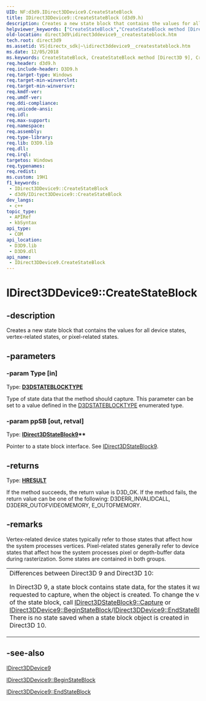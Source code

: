 ```yaml
---
UID: NF:d3d9.IDirect3DDevice9.CreateStateBlock
title: IDirect3DDevice9::CreateStateBlock (d3d9.h)
description: Creates a new state block that contains the values for all device states, vertex-related states, or pixel-related states.
helpviewer_keywords: ["CreateStateBlock","CreateStateBlock method [Direct3D 9]","CreateStateBlock method [Direct3D 9]","IDirect3DDevice9 interface","IDirect3DDevice9 interface [Direct3D 9]","CreateStateBlock method","IDirect3DDevice9.CreateStateBlock","IDirect3DDevice9::CreateStateBlock","bc860c8f-4665-5146-40bc-db147a89e0b4","d3d9helper/IDirect3DDevice9::CreateStateBlock","direct3d9.idirect3ddevice9__createstateblock"]
old-location: direct3d9\idirect3ddevice9__createstateblock.htm
tech.root: direct3d9
ms.assetid: VS|directx_sdk|~\idirect3ddevice9__createstateblock.htm
ms.date: 12/05/2018
ms.keywords: CreateStateBlock, CreateStateBlock method [Direct3D 9], CreateStateBlock method [Direct3D 9],IDirect3DDevice9 interface, IDirect3DDevice9 interface [Direct3D 9],CreateStateBlock method, IDirect3DDevice9.CreateStateBlock, IDirect3DDevice9::CreateStateBlock, bc860c8f-4665-5146-40bc-db147a89e0b4, d3d9helper/IDirect3DDevice9::CreateStateBlock, direct3d9.idirect3ddevice9__createstateblock
req.header: d3d9.h
req.include-header: D3D9.h
req.target-type: Windows
req.target-min-winverclnt: 
req.target-min-winversvr: 
req.kmdf-ver: 
req.umdf-ver: 
req.ddi-compliance: 
req.unicode-ansi: 
req.idl: 
req.max-support: 
req.namespace: 
req.assembly: 
req.type-library: 
req.lib: D3D9.lib
req.dll: 
req.irql: 
targetos: Windows
req.typenames: 
req.redist: 
ms.custom: 19H1
f1_keywords:
 - IDirect3DDevice9::CreateStateBlock
 - d3d9/IDirect3DDevice9::CreateStateBlock
dev_langs:
 - c++
topic_type:
 - APIRef
 - kbSyntax
api_type:
 - COM
api_location:
 - D3D9.lib
 - D3D9.dll
api_name:
 - IDirect3DDevice9.CreateStateBlock
---
```


# IDirect3DDevice9::CreateStateBlock


## -description

Creates a new state block that contains the values for all device states, vertex-related states, or pixel-related states.

## -parameters

### -param Type [in]

Type: <b><a href="/windows/desktop/direct3d9/d3dstateblocktype">D3DSTATEBLOCKTYPE</a></b>

Type of state data that the method should capture. This parameter can be set to a value defined in the <a href="/windows/desktop/direct3d9/d3dstateblocktype">D3DSTATEBLOCKTYPE</a> enumerated type.

### -param ppSB [out, retval]

Type: <b><a href="/windows/desktop/api/d3d9helper/nn-d3d9helper-idirect3dstateblock9">IDirect3DStateBlock9</a>**</b>

Pointer to a state block interface. See <a href="/windows/desktop/api/d3d9helper/nn-d3d9helper-idirect3dstateblock9">IDirect3DStateBlock9</a>.

## -returns

Type: <b><a href="/windows/win32/com/structure-of-com-error-codes">HRESULT</a></b>

If the method succeeds, the return value is D3D_OK. If the method fails, the return value can be one of the following: D3DERR_INVALIDCALL, D3DERR_OUTOFVIDEOMEMORY, E_OUTOFMEMORY.

## -remarks

Vertex-related device states typically refer to those states that affect how the system processes vertices. Pixel-related states generally refer to device states that affect how the system processes pixel or depth-buffer data during rasterization. Some states are contained in both groups. 

<table>
<tr>
<td>
Differences between Direct3D 9 and Direct3D 10:

In Direct3D 9, a state block contains state data, for the states it was requested to capture, when the object is created. To change the value of the state block, call <a href="/windows/desktop/api/d3d9helper/nf-d3d9helper-idirect3dstateblock9-capture">IDirect3DStateBlock9::Capture</a> or <a href="/windows/desktop/api/d3d9/nf-d3d9-idirect3ddevice9-beginstateblock">IDirect3DDevice9::BeginStateBlock</a>/<a href="/windows/desktop/api/d3d9/nf-d3d9-idirect3ddevice9-endstateblock">IDirect3DDevice9::EndStateBlock</a>. There is no state saved when a state block object is created in Direct3D 10.

</td>
</tr>
</table>

## -see-also

<a href="/windows/desktop/api/d3d9helper/nn-d3d9helper-idirect3ddevice9">IDirect3DDevice9</a>



<a href="/windows/desktop/api/d3d9/nf-d3d9-idirect3ddevice9-beginstateblock">IDirect3DDevice9::BeginStateBlock</a>



<a href="/windows/desktop/api/d3d9/nf-d3d9-idirect3ddevice9-endstateblock">IDirect3DDevice9::EndStateBlock</a>